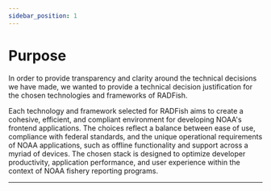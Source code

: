 ```yaml
---
sidebar_position: 1
---
```


# Purpose

In order to provide transparency and clarity around the technical decisions we have made, we wanted to provide a technical decision justification for the chosen technologies and frameworks of RADFish.

Each technology and framework selected for RADFish aims to create a cohesive, efficient, and compliant environment for developing NOAA's frontend applications. The choices reflect a balance between ease of use, compliance with federal standards, and the unique operational requirements of NOAA applications, such as offline functionality and support across a myriad of devices. The chosen stack is designed to optimize developer productivity, application performance, and user experience within the context of NOAA fishery reporting programs.

---
